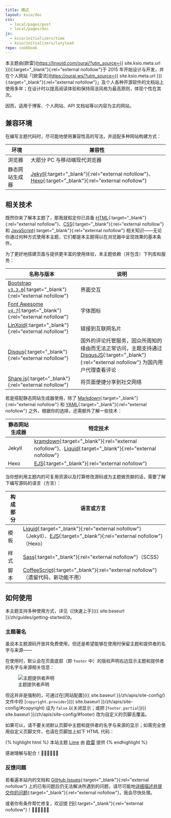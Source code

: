 ```yaml
---
title: 概述
layout: ksio/doc
css:
  - local/pages/post
  - local/pages/doc
js:
  - ksio/initializers/time
  - ksio/initializers/lazyload
repo: cookbook
---
```


本主题由[欧雷](https://linxoid.com/ourai/?utm_source={{ site.ksio.meta.url }}){:target="_blank"}{:rel="external nofollow"}于 2015 年开始设计与开发，并在个人网站「[欧雷流](https://ourai.ws/?utm_source={{ site.ksio.meta.url }}){:target="_blank"}{:rel="external nofollow"}」及个人各种开源软件的文档站上使用多年；在设计时以提高阅读体验和保持简洁风格为最高原则，体现个性在其次。

因而，适用于博客、个人网站、API 文档站等以内容为主的网站。

## 兼容环境

在编写主题代码时，尽可能地使用兼容性高的写法，并适配多种网站构建方式：

| 环境 | 兼容性 |
| --- | --- |
| 浏览器 | 大部分 PC 与移动端现代浏览器 |
| 静态网站生成器 | [Jekyll](https://jekyllrb.com/){:target="_blank"}{:rel="external nofollow"}、[Hexo](https://hexo.io/){:target="_blank"}{:rel="external nofollow"} |

## 相关技术

既然你来了解本主题了，那我就假定你已具备 [HTML](https://developer.mozilla.org/en-US/docs/Web/HTML){:target="_blank"}{:rel="external nofollow"}、[CSS](https://developer.mozilla.org/en-US/docs/Web/CSS){:target="_blank"}{:rel="external nofollow"} 和 [JavaScript](https://developer.mozilla.org/en-US/docs/Web/JavaScript){:target="_blank"}{:rel="external nofollow"} 相关知识——无论你通过何种方式使用本主题，它们都是本主题得以在浏览器中呈现效果的基本条件。

为了更好地搭建页面与提供更丰富的使用体验，本主题依赖（并包含）下列库和服务：

| 名称与版本 | 说明 |
| --- | --- |
| [Bootstrap `v3.3.6`](https://getbootstrap.com/docs/3.3/){:target="_blank"}{:rel="external nofollow"} | 界面交互 |
| [Font Awesome `v4.7`](https://fontawesome.com/v4/icons/){:target="_blank"}{:rel="external nofollow"} | 字体图标 |
| [LinXoid](https://linxoid.com/){:target="_blank"}{:rel="external nofollow"} | 链接到互联网名片 |
| [Disqus](https://disqus.com/){:target="_blank"}{:rel="external nofollow"} | 国外的评论托管服务，因众所周知的缘由而无法正常访问，主题支持通过 [DisqusJS](https://disqusjs.skk.moe/){:target="_blank"}{:rel="external nofollow"} 为国内用户代理查看评论 |
| [Share.js](https://github.com/overtrue/share.js){:target="_blank"}{:rel="external nofollow"} | 将页面便捷分享到社交网络 |

若是搭配静态网站生成器使用，除了 [Markdown](https://www.markdownguide.org/){:target="_blank"}{:rel="external nofollow"} 和 [YAML](https://yaml.org/){:target="_blank"}{:rel="external nofollow"} 之外，根据你的选择，还需额外了解一些技术：

| 静态网站生成器 | 特定技术 |
| --- | --- |
| Jekyll | [kramdown](https://kramdown.gettalong.org/){:target="_blank"}{:rel="external nofollow"}、[Liquid](https://shopify.dev/docs/api/liquid){:target="_blank"}{:rel="external nofollow"} |
| Hexo | [EJS](https://ejs.co/){:target="_blank"}{:rel="external nofollow"} |

当你想利用主题内的可复用资源以及打算修改源码或为主题做贡献的话，需要了解下编写源码的语言（方言）：

| 构成部分 | 语言或方言 |
| --- | --- |
| 模板 | [Liquid](https://shopify.dev/docs/api/liquid){:target="_blank"}{:rel="external nofollow"}（Jekyll）、[EJS](https://ejs.co/){:target="_blank"}{:rel="external nofollow"}（Hexo） |
| 样式 | [Sass](https://sass-lang.com/){:target="_blank"}{:rel="external nofollow"}（SCSS） |
| 脚本 | [CoffeeScript](https://coffeescript.org/){:target="_blank"}{:rel="external nofollow"}（遗留代码，新功能不用） |

## 如何使用

本主题支持多种使用方式，详见《[快速上手]({{ site.baseurl }}/zh/guides/getting-started/)》。

### 主题署名

虽说本主题源码开放并免费使用，但还是希望能够在使用时保留主题和提供者的名字与来源——

在使用时，默认会在页面底部（即 `footer` 中）的版权声明右边显示主题和提供者的名字与来源相关信息：

<figure>
  <img src="{{ 'local/pages/theme-provider' | asset_path }}" alt="主题提供者声明">
  <figcaption>主题提供者声明</figcaption>
</figure>

但这并非是强制的，可通过在[网站配置]({{ site.baseurl }}/zh/apis/site-config/)文件中将 [`copyright.provider`]({{ site.baseurl }}/zh/apis/site-config/#copyright) 设为 `false` 以关闭显示；或把 [`footer.partial`]({{ site.baseurl }}/zh/apis/site-config/#footer) 改为自定义的页脚去覆盖。

如果可以，请不要关闭默认页脚中主题和提供者的名字与来源的显示；如需完全使用自定义页脚文件，也请在页脚加上如下 HTML 代码：

{% highlight html %}
本站主题 <a href="{{ site.ksio.meta.url }}/" target="_blank" rel="external nofollow">Lime</a> 由 <a href="https://linxoid.com/ourai/" target="_blank" rel="external nofollow">欧雷</a> 提供
{% endhighlight %}

感谢理解与配合！🙏🏼🙏🏼🙏🏼

### 反馈问题

若看遍本站内的文档和 [GitHub Issues](https://github.com/ourai/lime/issues){:target="_blank"}{:rel="external nofollow"} 上的已有问题后仍无法解决所遇到的问题，请尽可能地[详细描述并提交你的问题](https://github.com/ourai/lime/issues/new/choose){:target="_blank"}{:rel="external nofollow"}，我会尽快处理。

或者你有条件帮忙修复，欢迎提 [PR](https://github.com/ourai/lime/pulls){:target="_blank"}{:rel="external nofollow"}！👏🏼👏🏼👏🏼
